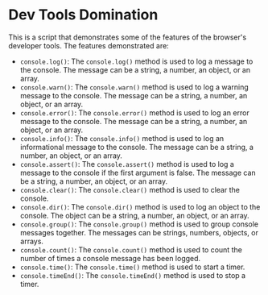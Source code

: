 # Dev Tools Domination
This is a script that demonstrates some of the features of the browser's developer tools. The features demonstrated are:
- `console.log()`: The `console.log()` method is used to log a message to the console. The message can be a string, a number, an object, or an array.
- `console.warn()`: The `console.warn()` method is used to log a warning message to the console. The message can be a string, a number, an object, or an array.
- `console.error()`: The `console.error()` method is used to log an error message to the console. The message can be a string, a number, an object, or an array.
- `console.info()`: The `console.info()` method is used to log an informational message to the console. The message can be a string, a number, an object, or an array.
- `console.assert()`: The `console.assert()` method is used to log a message to the console if the first argument is false. The message can be a string, a number, an object, or an array.
- `console.clear()`: The `console.clear()` method is used to clear the console.
- `console.dir()`: The `console.dir()` method is used to log an object to the console. The object can be a string, a number, an object, or an array.
- `console.group()`: The `console.group()` method is used to group console messages together. The messages can be strings, numbers, objects, or arrays.
- `console.count()`: The `console.count()` method is used to count the number of times a console message has been logged.
- `console.time()`: The `console.time()` method is used to start a timer.
- `console.timeEnd()`: The `console.timeEnd()` method is used to stop a timer.